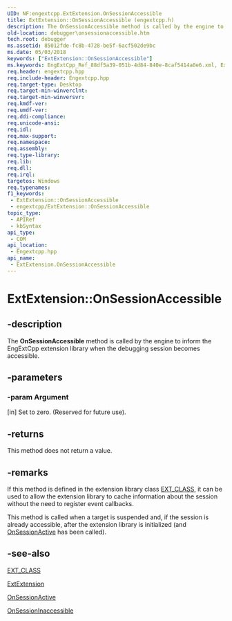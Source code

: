 ```yaml
---
UID: NF:engextcpp.ExtExtension.OnSessionAccessible
title: ExtExtension::OnSessionAccessible (engextcpp.h)
description: The OnSessionAccessible method is called by the engine to inform the EngExtCpp extension library when the debugging session becomes accessible.
old-location: debugger\onsessionaccessible.htm
tech.root: debugger
ms.assetid: 85012fde-fc8b-4728-be5f-6acf502de9bc
ms.date: 05/03/2018
keywords: ["ExtExtension::OnSessionAccessible"]
ms.keywords: EngExtCpp_Ref_88df5a39-051b-4d84-840e-8caf5414a0e6.xml, ExtExtension class [Windows Debugging],OnSessionAccessible method, ExtExtension.OnSessionAccessible, ExtExtension::OnSessionAccessible, OnSessionAccessible, OnSessionAccessible method [Windows Debugging], OnSessionAccessible method [Windows Debugging],ExtExtension class, debugger.onsessionaccessible
req.header: engextcpp.hpp
req.include-header: Engextcpp.hpp
req.target-type: Desktop
req.target-min-winverclnt: 
req.target-min-winversvr: 
req.kmdf-ver: 
req.umdf-ver: 
req.ddi-compliance: 
req.unicode-ansi: 
req.idl: 
req.max-support: 
req.namespace: 
req.assembly: 
req.type-library: 
req.lib: 
req.dll: 
req.irql: 
targetos: Windows
req.typenames: 
f1_keywords:
 - ExtExtension::OnSessionAccessible
 - engextcpp/ExtExtension::OnSessionAccessible
topic_type:
 - APIRef
 - kbSyntax
api_type:
 - COM
api_location:
 - Engextcpp.hpp
api_name:
 - ExtExtension.OnSessionAccessible
---
```


# ExtExtension::OnSessionAccessible


## -description

The <b>OnSessionAccessible</b> method is called by the engine to inform the EngExtCpp extension library when the debugging session becomes accessible.

## -parameters

### -param Argument 

[in]
Set to zero. (Reserved for future use).

## -returns

This method does not return a value.

## -remarks

If this method is defined in the extension library class <a href="https://docs.microsoft.com/previous-versions/ff544508(v=vs.85)">EXT_CLASS</a>, it can be used to allow the extension library to cache information about the session without the need to register event callbacks.

This method is called when a target is suspended and, if the session is already accessible, after the extension library is initialized (and <a href="https://docs.microsoft.com/previous-versions/windows/hardware/previsioning-framework/ff552312(v=vs.85)">OnSessionActive</a> has been called).

## -see-also

<a href="https://docs.microsoft.com/previous-versions/ff544508(v=vs.85)">EXT_CLASS</a>



<a href="https://msdn.microsoft.com/library/windows/hardware/ff543981">ExtExtension</a>



<a href="https://docs.microsoft.com/previous-versions/windows/hardware/previsioning-framework/ff552312(v=vs.85)">OnSessionActive</a>



<a href="https://docs.microsoft.com/previous-versions/windows/hardware/previsioning-framework/ff552315(v=vs.85)">OnSessionInaccessible</a>


